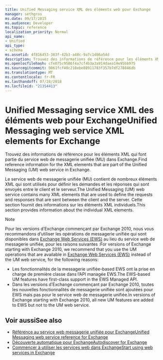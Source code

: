 ```yaml
---
title: Unified Messaging service XML des éléments web pour Exchange
manager: sethgros
ms.date: 09/17/2015
ms.audience: Developer
ms.topic: reference
localization_priority: Normal
api_name:
- Unified
api_type:
- schema
ms.assetid: 4f816453-383f-42b3-a48c-9a7c1d86a54d
description: Trouvez des informations de référence pour les éléments XML qui font partie du service web de messagerie unifiée (MU) dans Exchange.
ms.openlocfilehash: cfe075c9506f4a7cf4b3a3a914daea14e95bb975
ms.sourcegitcommit: 9061fcf40c218ebe88911783f357b7df278846db
ms.translationtype: MT
ms.contentlocale: fr-FR
ms.lasthandoff: 07/28/2018
ms.locfileid: "21354413"
---
```

# <a name="unified-messaging-web-service-xml-elements-for-exchange"></a><span data-ttu-id="94d06-103">Unified Messaging service XML des éléments web pour Exchange</span><span class="sxs-lookup"><span data-stu-id="94d06-103">Unified Messaging web service XML elements for Exchange</span></span>

<span data-ttu-id="94d06-104">Trouvez des informations de référence pour les éléments XML qui font partie du service web de messagerie unifiée (MU) dans Exchange.</span><span class="sxs-lookup"><span data-stu-id="94d06-104">Find reference information for the XML elements that are part of the Unified Messaging (UM) web service in Exchange.</span></span>
  
<span data-ttu-id="94d06-105">Le service web de messagerie unifiée (MU) contient de nombreux éléments XML qui sont utilisés pour définir les demandes et les réponses qui sont envoyés entre le client et le serveur.</span><span class="sxs-lookup"><span data-stu-id="94d06-105">The Unified Messaging (UM) web service contains many XML elements that are used to define the requests and responses that are sent between the client and the server.</span></span> <span data-ttu-id="94d06-106">Cette section fournit des informations sur les éléments XML individuels.</span><span class="sxs-lookup"><span data-stu-id="94d06-106">This section provides information about the individual XML elements.</span></span>
  
> [!NOTE]
> <span data-ttu-id="94d06-107">Pour les versions d’Exchange commençant par Exchange 2010, nous vous recommandons d’utiliser les opérations de messagerie unifiée qui sont disponibles dans [Exchange Web Services (EWS)](http://msdn.microsoft.com/library/60285497-0c4e-4e51-84e1-34dd6d89a5d8%28Office.15%29.aspx) au lieu du service web de messagerie unifiée, pour les raisons suivantes :</span><span class="sxs-lookup"><span data-stu-id="94d06-107">For versions of Exchange starting with Exchange 2010, we recommend that you use the UM operations that are available in [Exchange Web Services (EWS)](http://msdn.microsoft.com/library/60285497-0c4e-4e51-84e1-34dd6d89a5d8%28Office.15%29.aspx) instead of the UM web service, for the following reasons:</span></span> 
> - <span data-ttu-id="94d06-108">Les fonctionnalités de la messagerie unifiée-based EWS ont la prise en charge de première classe dans l’API managée EWS.</span><span class="sxs-lookup"><span data-stu-id="94d06-108">The EWS-based UM features have first-class support in the EWS Managed API.</span></span> 
> - <span data-ttu-id="94d06-109">Dans les versions d’Exchange commençant par Exchange 2010, toutes les nouvelles fonctionnalités de messagerie unifiée sont ajoutées pour EWS mais pas pour le service web de messagerie unifiée.</span><span class="sxs-lookup"><span data-stu-id="94d06-109">In versions of Exchange starting with Exchange 2010, all new UM features are added to EWS but not to the UM web service.</span></span> 
  
## <a name="see-also"></a><span data-ttu-id="94d06-110">Voir aussi</span><span class="sxs-lookup"><span data-stu-id="94d06-110">See also</span></span>

- [<span data-ttu-id="94d06-111">Référence au service web messagerie unifiée pour Exchange</span><span class="sxs-lookup"><span data-stu-id="94d06-111">Unified Messaging web service reference for Exchange</span></span>](unified-messaging-web-service-reference-for-exchange.md)
- [<span data-ttu-id="94d06-112">Découverte automatique pour Exchange</span><span class="sxs-lookup"><span data-stu-id="94d06-112">Autodiscover for Exchange</span></span>](../exchange-web-services/autodiscover-for-exchange.md)
- [<span data-ttu-id="94d06-113">Commencer à utiliser les services web dans Exchange</span><span class="sxs-lookup"><span data-stu-id="94d06-113">Start using web services in Exchange</span></span>](../exchange-web-services/start-using-web-services-in-exchange.md)
    

